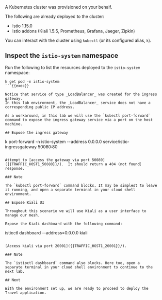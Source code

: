 A Kubernetes cluster was provisioned on your behalf. 

The following are already deployed to the cluster:
- Istio 1.15.0 
- Istio addons (Kiali 1.5.5, Prometheus, Grafana, Jaeger, Zipkin)

You can interact with the cluster using `kubectl` (or its configured alias, `k`).

## Inspect the `istio-system` namespace

Run the following to list the resources deployed to the `istio-system` namespace:

```
k get pod -n istio-system
```{{exec}}

Notice that service of type _LoadBalancer_ was created for the ingress gateway.
In this lab environment, the _LoadBalancer_ service does not have a corresponding public IP address.

As a workaround, in this lab we will use the `kubectl port-forward` command to expose the ingress gateway service via a port on the host machine.

## Expose the ingress gateway

```
k port-forward -n istio-system --address 0.0.0.0 service/istio-ingressgateway 50080:80
```{{exec}}

Attempt to [access the gateway via port 50080]({{TRAFFIC_HOST1_50080}}/).  It should return a 404 (not found) response.

### Note

The `kubectl port-forward` command blocks. It may be simplest to leave it running, and open a separate terminal in your cloud shell environment.

## Expose Kiali UI

Throughout this scenario we will use Kiali as a user interface to manage our mesh.
 
Expose the Kiali dashboard with the following command:

```
istioctl dashboard --address=0.0.0.0 kiali
```{{exec}}

[Access kiali via port 20001]({{TRAFFIC_HOST1_20001}}/).

### Note

The `istioctl dashboard` command also blocks. Here too, open a separate terminal in your cloud shell environment to continue to the next lab.

## Next

With the environment set up, we are ready to proceed to deploy the Travel application.
